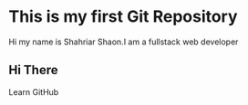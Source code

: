 # This is my first Git Repository

Hi my name is Shahriar Shaon.I am a fullstack web developer

## Hi There

Learn GitHub 